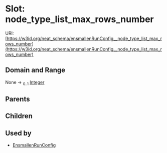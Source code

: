 
# Slot: node_type_list_max_rows_number




URI: [https://w3id.org/neat_schema/ensmallenRunConfig__node_type_list_max_rows_number](https://w3id.org/neat_schema/ensmallenRunConfig__node_type_list_max_rows_number)


## Domain and Range

None &#8594;  <sub>0..1</sub> [Integer](types/Integer.md)

## Parents


## Children


## Used by

 * [EnsmallenRunConfig](EnsmallenRunConfig.md)
